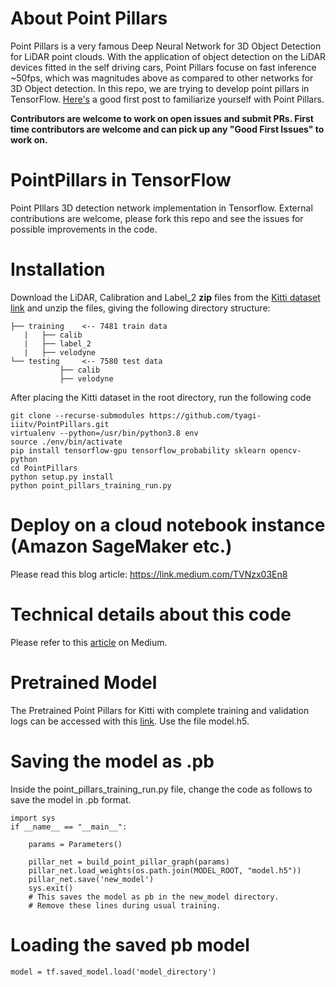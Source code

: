 # About Point Pillars
Point Pillars is a very famous Deep Neural Network for 3D Object Detection for LiDAR point clouds. With the application of object detection on the LiDAR devices fitted in the self driving cars, Point Pillars focuse on fast inference ~50fps, which was magnitudes above as compared to other networks for 3D Object detection. In this repo, we are trying to develop point pillars in TensorFlow. [Here's](https://medium.com/@a_tyagi/pointpillars-3d-point-clouds-bounding-box-detection-and-tracking-pointnet-pointnet-lasernet-67e26116de5a?source=friends_link&sk=4a27f55f2cea645af39f72117984fd22) a good first post to familiarize yourself with Point Pillars. 

**Contributors are welcome to work on open issues and submit PRs. First time contributors are welcome and can pick up any "Good First Issues" to work on.**

# PointPillars in TensorFlow
Point PIllars 3D detection network implementation in Tensorflow. External contributions are welcome, please fork this repo and see the issues for possible improvements in the code.  

# Installation
Download the LiDAR, Calibration and Label_2 **zip** files from the [Kitti dataset link](http://www.cvlibs.net/datasets/kitti/eval_object.php?obj_benchmark=3d) and unzip the files, giving the following directory structure:

```plain
├── training    <-- 7481 train data
   |   ├── calib
   |   ├── label_2
   |   ├── velodyne
└── testing     <-- 7580 test data
           ├── calib
           ├── velodyne
```
After placing the Kitti dataset in the root directory, run the following code

```
git clone --recurse-submodules https://github.com/tyagi-iiitv/PointPillars.git
virtualenv --python=/usr/bin/python3.8 env
source ./env/bin/activate
pip install tensorflow-gpu tensorflow_probability sklearn opencv-python
cd PointPillars
python setup.py install
python point_pillars_training_run.py
```

# Deploy on a cloud notebook instance (Amazon SageMaker etc.)
Please read this blog article: https://link.medium.com/TVNzx03En8

# Technical details about this code
Please refer to this [article](https://medium.com/@a_tyagi/implementing-point-pillars-in-tensorflow-c38d10e9286?source=friends_link&sk=90995fae2d0a9c4e0dd5ec420c218c84) on Medium. 

# Pretrained Model
The Pretrained Point Pillars for Kitti with complete training and validation logs can be accessed with this [link](https://drive.google.com/file/d/1VfnYr3N7gZb2RuzQNCTrTIZoaoLEzc8O/view?usp=sharing). Use the file model.h5.

# Saving the model as .pb
Inside the point_pillars_training_run.py file, change the code as follows to save the model in .pb format. 

```
import sys
if __name__ == "__main__":

    params = Parameters()

    pillar_net = build_point_pillar_graph(params)
    pillar_net.load_weights(os.path.join(MODEL_ROOT, "model.h5"))
    pillar_net.save('new_model')
    sys.exit()
    # This saves the model as pb in the new_model directory. 
    # Remove these lines during usual training. 
```
# Loading the saved pb model
```
model = tf.saved_model.load('model_directory')
```

